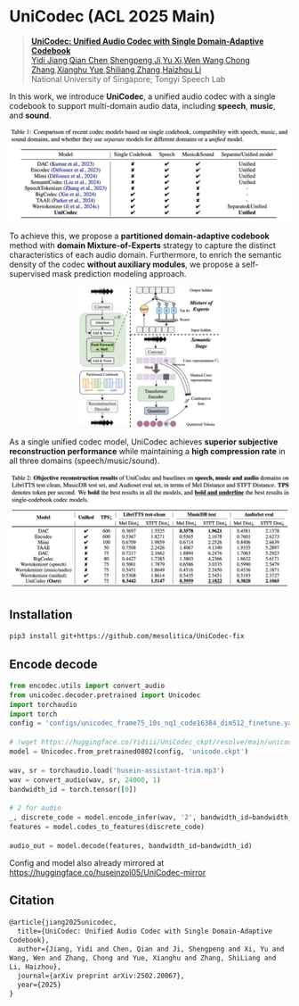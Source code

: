 # UniCodec (ACL 2025 Main)

> [**UniCodec: Unified Audio Codec with Single Domain-Adaptive Codebook**](https://arxiv.org/abs/2502.20067)<br>
> [Yidi Jiang](https://scholar.google.com/citations?user=le6gC58AAAAJ&hl=en&oi=ao),[Qian Chen](https://scholar.google.com/citations?user=8eosmSQAAAAJ&hl=en&oi=ao),[Shengpeng Ji](https://scholar.google.com/citations?user=zuRaB-oAAAAJ&hl=en&oi=ao),[Yu Xi](https://scholar.google.com/citations?user=dszdUXYAAAAJ&hl=zh-CN),[Wen Wang](https://scholar.google.com.hk/citations?user=85Tj1OwAAAAJ&hl=en),[Chong Zhang](https://scholar.google.com.sg/citations?user=nqcBaoYAAAAJ&hl=en),[Xianghu Yue](https://scholar.google.com/citations?user=jWNJCDIAAAAJ&hl=en),[Shiliang Zhang](https://scholar.google.com/citations?user=BcWMSE4AAAAJ&hl=zh-CN),[Haizhou Li](https://colips.org/~eleliha/)<br>
> National University of Singapore; Tongyi Speech Lab<br>

In this work, we introduce **UniCodec**, a unified audio codec with a single codebook to support multi-domain audio data, including **speech**, **music**, and **sound**. 

![comparison](https://github.com/Jiang-Yidi/UniCodec/blob/main/comparison%20table.png)

To achieve this, we propose a **partitioned domain-adaptive codebook** method with **domain Mixture-of-Experts** strategy to capture the distinct characteristics of each audio domain. Furthermore, to enrich the semantic density of the codec **without auxiliary modules**, we propose a self-supervised mask prediction modeling approach. 

<div align=center>
<img src="https://github.com/Jiang-Yidi/UniCodec/blob/main/overview.png" width="50%">
</div>

As a single unified codec model, UniCodec achieves **superior subjective reconstruction performance** while maintaining a **high compression rate** in all three domains (speech/music/sound).

![main](https://github.com/Jiang-Yidi/UniCodec/blob/main/main%20result.png)

## Installation

```bash
pip3 install git+https://github.com/mesolitica/UniCodec-fix
```

## Encode decode

```python
from encodec.utils import convert_audio
from unicodec.decoder.pretrained import Unicodec
import torchaudio
import torch
config = 'configs/unicodec_frame75_10s_nq1_code16384_dim512_finetune.yaml'

# !wget https://huggingface.co/Yidiii/UniCodec_ckpt/resolve/main/unicode.ckpt
model = Unicodec.from_pretrained0802(config, 'unicode.ckpt')

wav, sr = torchaudio.load('husein-assistant-trim.mp3')
wav = convert_audio(wav, sr, 24000, 1) 
bandwidth_id = torch.tensor([0])

# 2 for audio
_, discrete_code = model.encode_infer(wav, '2', bandwidth_id=bandwidth_id)
features = model.codes_to_features(discrete_code)

audio_out = model.decode(features, bandwidth_id=bandwidth_id)
```

Config and model also already mirrored at https://huggingface.co/huseinzol05/UniCodec-mirror

## Citation

```
@article{jiang2025unicodec,
  title={UniCodec: Unified Audio Codec with Single Domain-Adaptive Codebook},
  author={Jiang, Yidi and Chen, Qian and Ji, Shengpeng and Xi, Yu and Wang, Wen and Zhang, Chong and Yue, Xianghu and Zhang, ShiLiang and Li, Haizhou},
  journal={arXiv preprint arXiv:2502.20067},
  year={2025}
}
```

